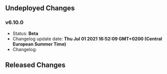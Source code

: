 ## Undeployed Changes

### v6.10.0

- Status: **Beta**
- Changelog update date: **Thu Jul 01 2021 16:52:09 GMT+0200 (Central European Summer Time)**
- Changelog:

<!-- DO NOT CHANGE -->

## Released Changes
